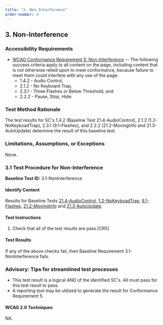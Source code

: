 ```yaml
---
title: "3. Non-Interference"
order-number: 4
---
```

## 3. Non-Interference

### Accessibility Requirements

-   [WCAG Conformance Requirement 5: Non-Interference](https://www.w3.org/TR/WCAG20/#cc5) -- The following success criteria apply to all content on the page, including content that is not otherwise relied upon to meet conformance, because failure to meet them could interfere with any use of the page:
    -   1.4.2 - Audio Control,
    -   2.1.2 - No Keyboard Trap,
    -   2.3.1 - Three Flashes or Below Threshold, and
    -   2.2.2 - Pause, Stop, Hide.

### Test Method Rationale

The test results for SC's 1.4.2 (Baseline Test 21.4-AudioControl), 2.1.2 (1.2-NoKeyboadTrap), 2.3.1 (9.1-Flashes), and 2.2.2 (21.2-MovingInfo and 21.3-AutoUpdate) determine the result of this baseline test.

### Limitations, Assumptions, or Exceptions

None.

### 3.1 Test Procedure for Non-Interference

**Baseline Test ID:** 3.1-NonInterference
#### Identify Content
<p id="1IC">Results for Baseline Tests <a href="../21TimedEvents/#214-test-procedure-for-audio-control">21.4-AudioControl</a>, <a href="../01Keyboard/#12-test-procedure-for-no-keyboard-trap">1.2-NoKeyboadTrap</a>, <a href="../09Flashing/#91-test-procedure-for-three-flashes-or-below-threshold">9.1-Flashes</a>, <a href="../21TimedEvents/#212-test-procedure-for-moving-information">21.2-MovingInfo</a> and <a href="../21TimedEvents/#213-test-procedure-for-auto-updating-information">21.3-AutoUpdate</a>.</p>

#### Test Instructions
<ol id="1TI">
    <li id="1TI-1">Check that all of the test results are pass.[CR5]</li>
</ol>

#### Test Results
<p id="1TR">If any of the above checks fail, then Baseline Requirement 3.1-NonInterference fails.</p>

### Advisory: Tips for streamlined test processes

-   This test result is a logical AND of the identified SC's. All must pass for this test result to pass.
-   A reporting tool may be utilized to generate the result for Conformance Requirement 5.

#### WCAG 2.0 Techniques
NA.
